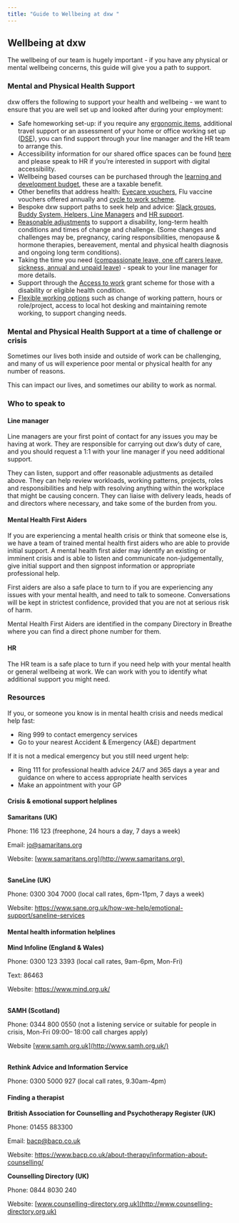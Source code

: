 ```yaml
---
title: "Guide to Wellbeing at dxw "
---
```

## Wellbeing at dxw 

The wellbeing of our team is hugely important - if you have any physical or mental wellbeing concerns, this guide will give you a path to support.

### Mental and Physical Health Support 

dxw offers the following to support your health and wellbeing - we want to ensure that you are well set up and looked after during your employment:

* Safe homeworking set-up: if you require any [ergonomic items](https://playbook.dxw.com/#getting-things-you-need), additional travel support or an assessment of your home or office working set up ([DSE](https://www.hse.gov.uk/msd/dse/)), you can find support through your line manager and the HR team to arrange this.
* Accessibility information for our shared office spaces can be found [here ](https://playbook.dxw.com/guides/office-accessibility.html)and please speak to HR if you’re interested in support with digital accessibility.
* Wellbeing based courses can be purchased through the [learning and development budget](https://playbook.dxw.com/#learning-and-development), these are a taxable benefit.
* Other benefits that address health: [Eyecare vouchers](https://playbook.dxw.com/#eyecare-vouchers), Flu vaccine vouchers offered annually and [cycle to work scheme](https://playbook.dxw.com/#cycle-to-work-scheme).
* Bespoke dxw support paths to seek help and advice: [Slack groups](https://docs.google.com/document/d/1rIHYqFdEWSmjkUyScx-tIpoFrICO1hG7-SDnSLOR3JM/edit), [Buddy System, Helpers, Line Managers](https://playbook.dxw.com/#other-support-paths) and [HR support](https://playbook.dxw.com/#people-and-hr-team).
* [Reasonable adjustments](https://playbook.dxw.com/#sickness) to support a disability, long-term health conditions and times of change and challenge. (Some changes and challenges may be, pregnancy, caring responsibilities, menopause & hormone therapies, bereavement, mental and physical health diagnosis and ongoing long term conditions).  
* Taking the time you need ([compassionate leave, one off carers leave, sickness, annual and unpaid leave](https://playbook.dxw.com/#your-pay-pension-and-other-benefits)) - speak to your line manager for more details.
* Support through the [Access to work](https://www.gov.uk/access-to-work) grant scheme for those with a disability or eligible health condition.
* [Flexible working options](https://playbook.dxw.com/#flexible-working) such as change of working pattern, hours or role/project, access to local hot desking and maintaining remote working, to support changing needs.



### Mental and Physical Health Support at a time of challenge or crisis

Sometimes our lives both inside and outside of work can be challenging, and many of us will experience poor mental or physical health for any number of reasons.

This can impact our lives, and sometimes our ability to work as normal. 

### Who to speak to 

#### Line manager 

Line managers are your first point of contact for any issues you may be having at work. They are responsible for carrying out dxw’s duty of care, and you should request a 1:1 with your line manager if you need additional support. 

They can listen, support and offer reasonable adjustments as detailed above. They can help review workloads, working patterns, projects, roles and responsibilities and help with resolving anything within the workplace that might be causing concern. They can liaise with delivery leads, heads of and directors where necessary, and take some of the burden from you.

#### Mental Health First Aiders 

If you are experiencing a mental health crisis or think that someone else is, we have a team of trained mental health first aiders who are able to provide initial support. A mental health first aider may identify an existing or imminent crisis and is able to listen and communicate non-judgementally, give initial support and then signpost information or appropriate professional help. 

First aiders are also a safe place to turn to if you are experiencing any issues with your mental health, and need to talk to someone. Conversations will be kept in strictest confidence, provided that you are not at serious risk of harm.

Mental Health First Aiders are identified in the company Directory in Breathe where you can find a direct phone number for them.

#### HR 

The HR team is a safe place to turn if you need help with your mental health or general wellbeing at work. We can work with you to identify what additional support you might need.



### Resources

If you, or someone you know is in mental health crisis and needs medical help fast:

* Ring 999 to contact emergency services
* Go to your nearest Accident & Emergency (A&E) department 

If it is not a medical emergency but you still need urgent help:

* Ring 111 for professional health advice 24/7 and 365 days a year and guidance on where to access appropriate health services 
* Make an appointment with your GP 



#### Crisis & emotional support helplines



**Samaritans (UK)**

Phone: 116 123 (freephone, 24 hours a day, 7 days a week)

Email: [jo@samaritans.org](mailto:jo@samaritans.org)

Website: [www.samaritans.org](http://www.samaritans.org) 

**\
SaneLine (UK)**

Phone: 0300 304 7000 (local call rates, 6pm-11pm, 7 days a week)

Website: <https://www.sane.org.uk/how-we-help/emotional-support/saneline-services>



#### Mental health information helplines



**Mind Infoline (England & Wales)**

Phone: 0300 123 3393 (local call rates, 9am-6pm, Mon-Fri)

Text: 86463

Website: <https://www.mind.org.uk/>

**\
SAMH (Scotland)** 

Phone: 0344 800 0550 (not a listening service or suitable for people in crisis, Mon-Fri 09:00– 18:00 call charges apply)  

Website [www.samh.org.uk](http://www.samh.org.uk/)

**\
Rethink Advice and Information Service** 

Phone: 0300 5000 927 (local call rates, 9.30am-4pm)

#### Finding a therapist 



**British Association for Counselling and Psychotherapy Register (UK)**

Phone: 01455 883300 

Email: [bacp@bacp.co.uk](mailto:bacp@bacp.co.uk) 

Website: <https://www.bacp.co.uk/about-therapy/information-about-counselling/>

**Counselling Directory (UK)** 

Phone: 0844 8030 240 

Website: [www.counselling-directory.org.uk](http://www.counselling-directory.org.uk)